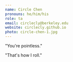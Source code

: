 ```yaml
---
name: Circle Chen
pronouns: he/him/his
role: ta
email: circlecly@berkeley.edu
website: circlecly.github.io
photo: circle-chen-1.jpg
---
```


"You're pointless."

"That's how I roll."